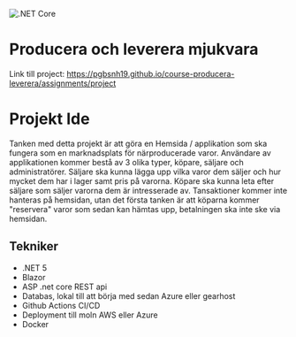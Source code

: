 ![.NET Core](https://github.com/PGBSNH19/project-group-4-1/workflows/.NET%20Core/badge.svg?branch=main)
# Producera och leverera mjukvara

Link till project: <https://pgbsnh19.github.io/course-producera-leverera/assignments/project>


<h1>Projekt Ide </h1>

Tanken med detta projekt är att göra en Hemsida / applikation som ska fungera som en marknadsplats för närproducerade varor. Användare av applikationen kommer bestå av 3 olika typer, köpare, säljare och administratörer. Säljare ska kunna lägga upp vilka varor dem säljer och hur mycket dem har i lager samt pris på varorna. Köpare ska kunna leta efter säljare som säljer varorna dem är intresserade av. Tansaktioner kommer inte hanteras på hemsidan, utan det första tanken är att köparna kommer "reservera" varor som sedan kan hämtas upp, betalningen ska inte ske via hemsidan. 

<h2>Tekniker</h2>
<ul>
  <li>.NET 5 </li>
  <li>Blazor</li>
<li>ASP .net core REST api</li>
<li>Databas, lokal till att börja med sedan Azure eller gearhost</li>
<li>Github Actions CI/CD</li>
<li>Deployment till moln AWS eller Azure</li>
<li>Docker</li>
</ul>
